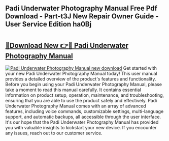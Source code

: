 ## Padi Underwater Photography Manual Free Pdf Download - Part-t3J New Repair Owner Guide - User Service Edition ha0Bj

# <h2><a href="http://bc9787.oget.top/?id=Padi+Underwater+Photography+Manual">🔗Download New 👉🔴 Padi Underwater Photography Manual</a></h2>

[![Padi Underwater Photography Manual new download](https://i.imgur.com/5g1atiW.png)](http://bc9787.oget.top/?id=Padi+Underwater+Photography+Manual)
Get started with your new Padi Underwater Photography Manual today! This user manual provides a detailed overview of the product's features and functionality. Before you begin using your Padi Underwater Photography Manual, please take a moment to read this manual carefully. It contains essential information on product setup, operation, maintenance, and troubleshooting, ensuring that you are able to use the product safely and effectively. Padi Underwater Photography Manual comes with an array of advanced features, including voice commands, customizable settings, multi-language support, and automatic backups, all accessible through the user interface. It's our hope that the Padi Underwater Photography Manual has provided you with valuable insights to kickstart your new device. If you encounter any issues, reach out to our customer service.
